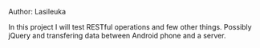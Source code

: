 Author: Lasileuka

In this project I will test RESTful operations and few other things. Possibly
jQuery and transfering data between Android phone and a server.

